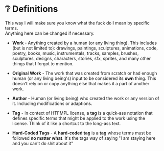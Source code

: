 # ❔ Definitions
This way I will make sure you know what the fuck do I mean by specific terms. <br>
Anything here can be changed if necessary.

- **Work** - Anything created by a human (or any living thing). This includes (but is not limited to): drawings, paintings, sculptures, animations, code, poetry, books, music, instrumentals, tracks, samples, brushes, sculptures, designs, characters, stories, sfx, sprites, and many other things that I forgot to mention.

- **Original Work** - The work that was created from scratch or had enough human (or any living being's) input to be considered its **own** thing. This doesn't rely on or copy anything else that makes it a part of another work.

- **Author** - Human (or living being) who created the work or any version of it. Including modifications or adaptions.

- **Tag** - In context of HTFMPL license, a **tag** is a quick-ass notation that defines specific terms that might be applied to the work using the license. Think of it like a shortcut to the long-ass text.

- **Hard-Coded Tags** - A **hard-coded tag** is a **tag** whose terms must be followed **no matter what**. It's the tags way of saying "I am staying here and you can't do shit about it"